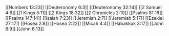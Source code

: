 [[Numbers 13:23]]
[[Deuteronomy 6:3]]
[[Deuteronomy 32:14]]
[[2 Samuel 4:6]]
[[1 Kings 5:11]]
[[2 Kings 18:32]]
[[2 Chronicles 2:10]]
[[Psalms 81:16]]
[[Psalms 147:14]]
[[Isaiah 7:23]]
[[Jeremiah 2:7]]
[[Jeremiah 5:17]]
[[Ezekiel 27:17]]
[[Hosea 2:8]]
[[Hosea 2:22]]
[[Micah 4:4]]
[[Habakkuk 3:17]]
[[John 6:9]]
[[John 6:13]]
